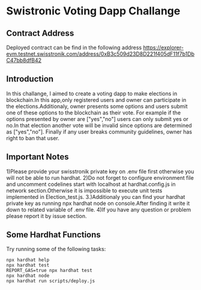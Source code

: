 # Swistronic Voting Dapp Challange

## Contract Address 
Deployed contract can be find in the following address
https://explorer-evm.testnet.swisstronik.com/address/0xB3c509d23D8D221f405dF11f7b1DbC47bb8dfB42


## Introduction 
In this challange, I aimed to create a voting dapp to make elections in blockchain.In this app,only registered users and owner can participate in the elections.Additionaly, owner presents some 
options and users submit one of these options to the blockchain as their vote. For example if the options presented by owner are ["yes","no"] users can only submit yes or no.In that election another vote will be invalid since options are determined as ["yes","no"]. Finally if any user breaks community guidelines, owner has right to ban that user.

## Important Notes 
1)Please provide your swisstronik private key on .env file first otherwise you will not be able to run hardhat.
2)Do not forget to configure environment file and uncomment codelines start with localhost at hardhat.config.js in network section.Otherwise it is impossible to execute unit tests implemented in Election_test.js.
3.)Additionaly you can find your hardhat private key as running npx hardhat node on console.After finding it write it down to related variable of .env file.
4)If you have any question or problem please report it by issue section.


## Some Hardhat Functions 
Try running some of the following tasks:

```shell
npx hardhat help
npx hardhat test
REPORT_GAS=true npx hardhat test
npx hardhat node
npx hardhat run scripts/deploy.js
```
